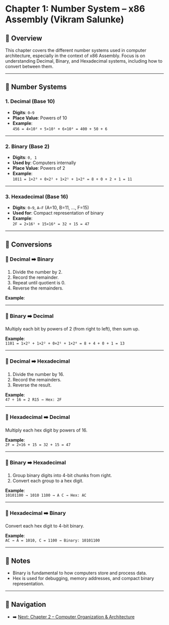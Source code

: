# Chapter 1: Number System – x86 Assembly (Vikram Salunke)

## 📘 Overview

This chapter covers the different number systems used in computer architecture, especially in the context of x86 Assembly. Focus is on understanding Decimal, Binary, and Hexadecimal systems, including how to convert between them.

---

## 🔢 Number Systems

### 1. Decimal (Base 10)
- **Digits**: `0–9`
- **Place Value**: Powers of 10
- **Example**:  
  `456 = 4×10² + 5×10¹ + 6×10⁰ = 400 + 50 + 6`

---

### 2. Binary (Base 2)
- **Digits**: `0, 1`
- **Used by**: Computers internally
- **Place Value**: Powers of 2
- **Example**:  
  `1011 = 1×2³ + 0×2² + 1×2¹ + 1×2⁰ = 8 + 0 + 2 + 1 = 11`

---

### 3. Hexadecimal (Base 16)
- **Digits**: `0–9`, `A–F` (A=10, B=11, ..., F=15)
- **Used for**: Compact representation of binary
- **Example**:  
  `2F = 2×16¹ + 15×16⁰ = 32 + 15 = 47`

---

## 🔄 Conversions

### 🔸 Decimal ➡️ Binary
1. Divide the number by 2.
2. Record the remainder.
3. Repeat until quotient is 0.
4. Reverse the remainders.

**Example**:  

---

### 🔸 Binary ➡️ Decimal
Multiply each bit by powers of 2 (from right to left), then sum up.

**Example**:  
`1101 = 1×2³ + 1×2² + 0×2¹ + 1×2⁰ = 8 + 4 + 0 + 1 = 13`

---

### 🔸 Decimal ➡️ Hexadecimal
1. Divide the number by 16.
2. Record the remainders.
3. Reverse the result.

**Example**:  
`47 ÷ 16 = 2 R15 → Hex: 2F`

---

### 🔸 Hexadecimal ➡️ Decimal
Multiply each hex digit by powers of 16.

**Example**:  
`2F = 2×16 + 15 = 32 + 15 = 47`

---

### 🔸 Binary ➡️ Hexadecimal
1. Group binary digits into 4-bit chunks from right.
2. Convert each group to a hex digit.

**Example**:  
`10101100 → 1010 1100 → A C → Hex: AC`

---

### 🔸 Hexadecimal ➡️ Binary
Convert each hex digit to 4-bit binary.

**Example**:  
`AC → A = 1010, C = 1100 → Binary: 10101100`

---

## 📌 Notes
- Binary is fundamental to how computers store and process data.
- Hex is used for debugging, memory addresses, and compact binary representation.

---

## 🔗 Navigation

- ➡️ [Next: Chapter 2 – Computer Organization & Architecture](./x86_note/chapter2.md)
